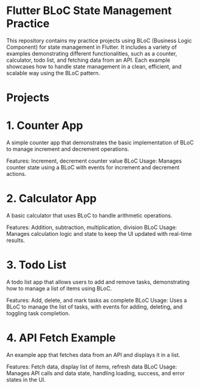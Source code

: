 # Flutter BLoC State Management Practice
This repository contains my practice projects using BLoC (Business Logic Component) for state management in Flutter. It includes a variety of examples demonstrating different functionalities, such as a counter, calculator, todo list, and fetching data from an API. Each example showcases how to handle state management in a clean, efficient, and scalable way using the BLoC pattern.

# Projects
# 1. Counter App
A simple counter app that demonstrates the basic implementation of BLoC to manage increment and decrement operations.

Features: Increment, decrement counter value
BLoC Usage: Manages counter state using a BLoC with events for increment and decrement actions.
# 2. Calculator App
A basic calculator that uses BLoC to handle arithmetic operations.

Features: Addition, subtraction, multiplication, division
BLoC Usage: Manages calculation logic and state to keep the UI updated with real-time results.
# 3. Todo List
A todo list app that allows users to add and remove tasks, demonstrating how to manage a list of items using BLoC.

Features: Add, delete, and mark tasks as complete
BLoC Usage: Uses a BLoC to manage the list of tasks, with events for adding, deleting, and toggling task completion.
# 4. API Fetch Example
An example app that fetches data from an API and displays it in a list.

Features: Fetch data, display list of items, refresh data
BLoC Usage: Manages API calls and data state, handling loading, success, and error states in the UI.
